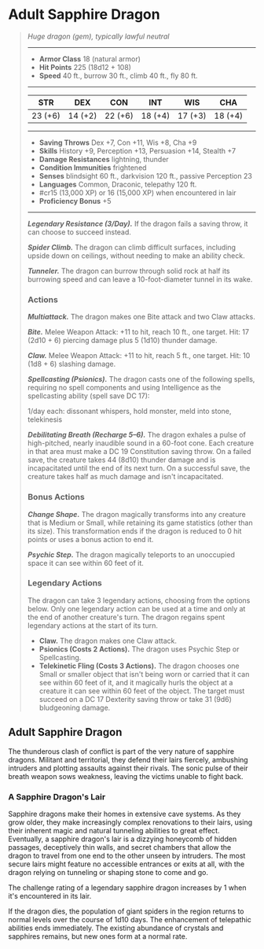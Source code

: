 # Adult Sapphire Dragon
>*Huge dragon (gem), typically lawful neutral*
>___
>- **Armor Class** 18 (natural armor)
>- **Hit Points** 225 (18d12 + 108)
>- **Speed** 40 ft., burrow 30 ft., climb 40 ft., fly 80 ft.
>___
>|STR|DEX|CON|INT|WIS|CHA|
>|:---:|:---:|:---:|:---:|:---:|:---:|
>|23 (+6)|14 (+2)|22 (+6)|18 (+4)|17 (+3)|18 (+4)|
>___
>- **Saving Throws** Dex +7, Con +11, Wis +8, Cha +9
>- **Skills** History +9, Perception +13, Persuasion +14, Stealth +7
>- **Damage Resistances** lightning, thunder
>- **Condition Immunities** frightened
>- **Senses** blindsight 60 ft., darkvision 120 ft., passive Perception 23
>- **Languages** Common, Draconic, telepathy 120 ft.
>- #cr15 (13,000 XP) or 16 (15,000 XP) when encountered in lair
>- **Proficiency Bonus** +5
>___
>***Legendary Resistance (3/Day).*** If the dragon fails a saving throw, it can choose to succeed instead.  
>
>***Spider Climb.*** The dragon can climb difficult surfaces, including upside down on ceilings, without needing to make an ability check.  
>
>***Tunneler.*** The dragon can burrow through solid rock at half its burrowing speed and can leave a 10-foot-diameter tunnel in its wake.  
>
>### Actions
>***Multiattack.*** The dragon makes one Bite attack and two Claw attacks.  
>
>***Bite.*** Melee Weapon Attack: +11 to hit, reach 10 ft., one target. Hit: 17 (2d10 + 6) piercing damage plus 5 (1d10) thunder damage.  
>
>***Claw.*** Melee Weapon Attack: +11 to hit, reach 5 ft., one target. Hit: 10 (1d8 + 6) slashing damage.  
>
>***Spellcasting (Psionics).*** The dragon casts one of the following spells, requiring no spell components and using Intelligence as the spellcasting ability (spell save DC 17):  
>
>1/day each: dissonant whispers, hold monster, meld into stone, telekinesis  
>
>
>***Debilitating Breath (Recharge 5–6).*** The dragon exhales a pulse of high-pitched, nearly inaudible sound in a 60-foot cone. Each creature in that area must make a DC 19 Constitution saving throw. On a failed save, the creature takes 44 (8d10) thunder damage and is incapacitated until the end of its next turn. On a successful save, the creature takes half as much damage and isn't incapacitated.  
>
>### Bonus Actions
>***Change Shape.*** The dragon magically transforms into any creature that is Medium or Small, while retaining its game statistics (other than its size). This transformation ends if the dragon is reduced to 0 hit points or uses a bonus action to end it.  
>
>***Psychic Step.*** The dragon magically teleports to an unoccupied space it can see within 60 feet of it.  
>
>### Legendary Actions
>The dragon can take 3 legendary actions, choosing from the options below. Only one legendary action can be used at a time and only at the end of another creature's turn. The dragon regains spent legendary actions at the start of its turn.
>
>- **Claw.** The dragon makes one Claw attack.
>- **Psionics (Costs 2 Actions).** The dragon uses Psychic Step or Spellcasting.
>- **Telekinetic Fling (Costs 3 Actions).** The dragon chooses one Small or smaller object that isn't being worn or carried that it can see within 60 feet of it, and it magically hurls the object at a creature it can see within 60 feet of the object. The target must succeed on a DC 17 Dexterity saving throw or take 31 (9d6) bludgeoning damage.

## Adult Sapphire Dragon

The thunderous clash of conflict is part of the very nature of sapphire dragons. Militant and territorial, they defend their lairs fiercely, ambushing intruders and plotting assaults against their rivals. The sonic pulse of their breath weapon sows weakness, leaving the victims unable to fight back.

### A Sapphire Dragon's Lair
Sapphire dragons make their homes in extensive cave systems. As they grow older, they make increasingly complex renovations to their lairs, using their inherent magic and natural tunneling abilities to great effect. Eventually, a sapphire dragon's lair is a dizzying honeycomb of hidden passages, deceptively thin walls, and secret chambers that allow the dragon to travel from one end to the other unseen by intruders. The most secure lairs might feature no accessible entrances or exits at all, with the dragon relying on tunneling or shaping stone to come and go.

The challenge rating of a legendary sapphire dragon increases by 1 when it's encountered in its lair.

If the dragon dies, the population of giant spiders in the region returns to normal levels over the course of 1d10 days. The enhancement of telepathic abilities ends immediately. The existing abundance of crystals and sapphires remains, but new ones form at a normal rate.